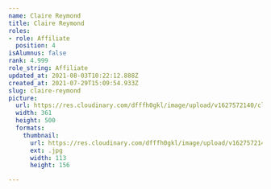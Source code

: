 ```yaml
---
name: Claire Reymond
title: Claire Reymond
roles:
- role: Affiliate
  position: 4
isAlumnus: false
rank: 4.999
role_string: Affiliate
updated_at: 2021-08-03T10:22:12.888Z
created_at: 2021-07-29T15:09:54.933Z
slug: claire-reymond
picture:
  url: https://res.cloudinary.com/dfffh0gkl/image/upload/v1627572140/claire_060c6d4132.jpg
  width: 361
  height: 500
  formats:
    thumbnail:
      url: https://res.cloudinary.com/dfffh0gkl/image/upload/v1627572143/thumbnail_claire_060c6d4132.jpg
      ext: .jpg
      width: 113
      height: 156

---
```

